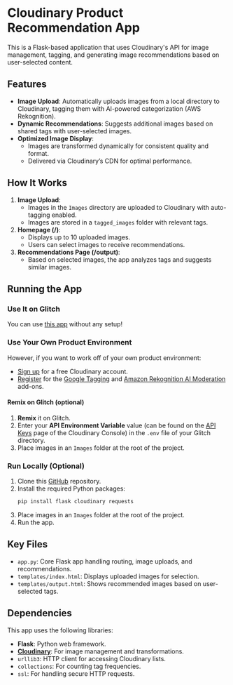 Cloudinary Product Recommendation App
======================================================

This is a Flask-based application that uses Cloudinary's API for image management, tagging, and generating image recommendations based on user-selected content.

## Features

* **Image Upload**: Automatically uploads images from a local directory to Cloudinary, tagging them with AI-powered categorization (AWS Rekognition).
* **Dynamic Recommendations**: Suggests additional images based on shared tags with user-selected images.
* **Optimized Image Display**:
  * Images are transformed dynamically for consistent quality and format.
  * Delivered via Cloudinary’s CDN for optimal performance.

## How It Works

1. **Image Upload**:
    * Images in the `Images` directory are uploaded to Cloudinary with auto-tagging enabled.
    * Images are stored in a `tagged_images` folder with relevant tags.
2. **Homepage (/)**:
    * Displays up to 10 uploaded images.
    * Users can select images to receive recommendations.
3. **Recommendations Page (/output)**:
    * Based on selected images, the app analyzes tags and suggests similar images.

## Running the App

### Use It on Glitch

You can use [this app](https://glitch.com/edit/#!/python-product-recommendations) without any setup!

### Use Your Own Product Environment

However, if you want to work off of your own product environment:

* [Sign up](https://cloudinary.com/users/register_free) for a free Cloudinary account.
* [Register](https://console.cloudinary.com/settings/addons) for the [Google Tagging](https://cloudinary.com/documentation/google_auto_tagging_addon) and [Amazon Rekognition AI Moderation](https://cloudinary.com/documentation/aws_rekognition_ai_moderation_addon) add-ons. 

#### Remix on Glitch (optional)

1. **Remix** it on Glitch.
2. Enter your **API Environment Variable** value (can be found on the [API Keys](https://console.cloudinary.com/settings/api-keys) page of the Cloudinary Console) in the `.env` file of your Glitch directory.
3. Place images in an `Images` folder at the root of the project.

### Run Locally (Optional)

1. Clone this [GitHub](https://github.com/cloudinary-devs/python_product_recommendations) repository.
2. Install the required Python packages:
   ```bash
   pip install flask cloudinary requests
   ```
3. Place images in an `Images` folder at the root of the project.
4. Run the app.

## Key Files

* `app.py`: Core Flask app handling routing, image uploads, and recommendations.
* `templates/index.html`: Displays uploaded images for selection.
* `templates/output.html`: Shows recommended images based on user-selected tags.

## Dependencies

This app uses the following libraries:

* **Flask**: Python web framework.
* **[Cloudinary](https://cloudinary.com/)**: For image management and transformations.
* `urllib3`: HTTP client for accessing Cloudinary lists.
* `collections`: For counting tag frequencies.
* `ssl`: For handling secure HTTP requests.

